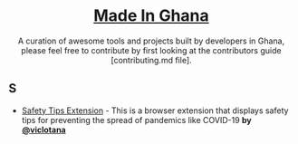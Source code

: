 <h1 align="center">
  <a href="https://acekyd.github.io/made-in-nigeria">
    Made In Ghana
  </a>
</h1>
<p align="center">A curation of awesome tools and projects built by developers in Ghana, please feel free to contribute by first looking at the contributors guide [contributing.md file].</p>

## <a name="S"> </a>S

* [Safety Tips Extension](https://github.com/viclotana/SafetyTipsExtension) - This is a browser extension that displays safety tips for preventing the spread of pandemics like COVID-19 **by [@viclotana](https://twitter.com/viclotana)**
